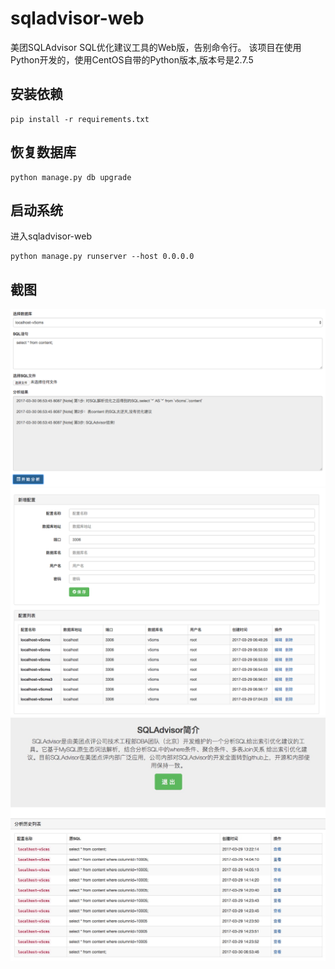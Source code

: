 # sqladvisor-web
美团SQLAdvisor SQL优化建议工具的Web版，告别命令行。
该项目在使用Python开发的，使用CentOS自带的Python版本,版本号是2.7.5

## 安装依赖
```
pip install -r requirements.txt
```

## 恢复数据库
```
python manage.py db upgrade
```

## 启动系统
进入sqladvisor-web
```
python manage.py runserver --host 0.0.0.0
```

## 截图
![analysis](screenshot/WX20170330-145627.png)
![setting](screenshot/WX20170330-150957.png)
![his](screenshot/his.png)
